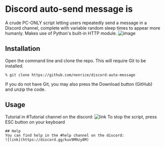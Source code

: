 # Discord auto-send message is
A crude PC-ONLY script letting users repeatedly send a message in a Discord channel, complete with variable random sleep times to appear more humanly. Makes use of Python's built-in HTTP module.
![image](https://github.com/AutoMsg/Discord-auto-send-msg/assets/136905906/003aab24-ea4f-45fb-9275-2edddc769a87)

## Installation
Open the command line and clone the repo. This will require Git to be installed.
```
% git clone https://github.com/nonrice/discord-auto-message
```
If you do not have Git, you may also press the Download button (GitHub) and unzip the code.
## Usage
Tutorial in #Tutorial channel on the discord:
![link](https://discord.gg/kuv9M9zy8M)
To stop the script, press ESC button on your keyboard
```
## Help
You can find help in the #help channel on the discord:
![link](https://discord.gg/kuv9M9zy8M)
